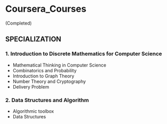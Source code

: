 # Coursera_Courses
(Completed)

## SPECIALIZATION

### 1. Introduction to Discrete Mathematics for Computer Science
  - Mathematical Thinking in Computer Science
  - Combinatorics and Probability
  - Introduction to Graph Theory
  - Number Theory and Cryptography
  - Delivery Problem
  
### 2. Data Structures and Algorithm
  - Algorithmic toolbox
  - Data Structures
